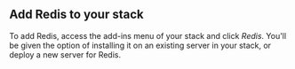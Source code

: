 <!-- usedin: [ _legacy_docker/AddOns] - post: -->


## Add Redis to your stack
To add Redis, access the add-ins menu of your stack and click _Redis_. You'll be given the option of installing it on an existing server in your stack, or deploy a new server for Redis.

